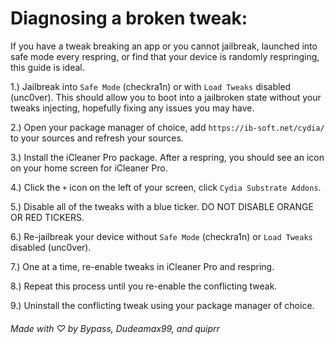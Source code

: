 # Diagnosing a broken tweak:

If you have a tweak breaking an app or you cannot jailbreak, launched into safe mode every respring, or find that your device is randomly respringing, this guide is ideal.  

1.) Jailbreak into `Safe Mode` (checkra1n) or with `Load Tweaks` disabled (unc0ver). This should allow you to boot into a jailbroken state without your tweaks injecting, hopefully fixing any issues you may have.  

2.) Open your package manager of choice, add `https://ib-soft.net/cydia/` to your sources and refresh your sources.

3.) Install the iCleaner Pro package. After a respring, you should see an icon on your home screen for iCleaner Pro.  

4.) Click the `+` icon on the left of your screen, click `Cydia Substrate Addons`.

5.) Disable all of the tweaks with a blue ticker. DO NOT DISABLE ORANGE OR RED TICKERS.

6.) Re-jailbreak your device without `Safe Mode` (checkra1n) or `Load Tweaks` disabled (unc0ver).

7.) One at a time, re-enable tweaks in iCleaner Pro and respring.

8.) Repeat this process until you re-enable the conflicting tweak.

9.) Uninstall the conflicting tweak using your package manager of choice. 

###### Made with ♡ by Bypass, Dudeamax99, and quiprr
